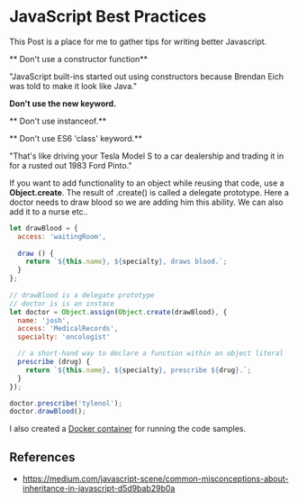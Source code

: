 # JavaScript Best Practices

This Post is a place for me to gather tips for writing better Javascript.

** Don't use a constructor function**

"JavaScript built-ins started out using constructors because Brendan Eich was told to make it look like Java."

**Don't use the new keyword.**

** Don't use instanceof.**

** Don't use ES6 'class' keyword.**

"That's like driving your Tesla Model S to a car dealership and trading it in for a rusted out 1983 Ford Pinto."

If you want to add functionality to an object while reusing that code, use a **Object.create**. The result of .create() is called a delegate prototype.
Here a doctor needs to draw blood so we are adding him this ability. We can also add it to a nurse etc.. 
```js
let drawBlood = {
  access: 'waitingRoom',
  
  draw () {
    return `${this.name}, ${specialty}, draws blood.`;
  }
};
 
// drawBlood is a delegate prototype
// doctor is is an instace
let doctor = Object.assign(Object.create(drawBlood), {
  name: 'josh',
  access: 'MedicalRecords',
  specialty: 'oncologist'

  // a short-hand way to declare a function within an object literal
  prescribe (drug) {
    return `${this.name}, ${specialty}, prescribe ${drug}.`;
  }
});

doctor.prescribe('tylenol');
doctor.drawBlood();
```

I also created a [Docker container](https://github.com/oren/js-best-practices) for running the code samples.

## References

* https://medium.com/javascript-scene/common-misconceptions-about-inheritance-in-javascript-d5d9bab29b0a
